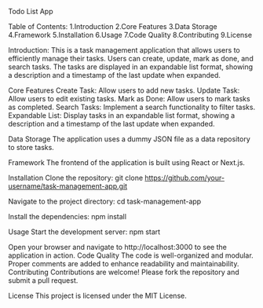 Todo List App

Table of Contents:
1.Introduction
2.Core Features
3.Data Storage
4.Framework
5.Installation
6.Usage
7.Code Quality
8.Contributing
9.License

Introduction:
This is a task management application that allows users to efficiently manage their tasks. Users can create, update, mark as done, and search tasks. The tasks are displayed in an expandable list format, showing a description and a timestamp of the last update when expanded.

Core Features
Create Task: Allow users to add new tasks.
Update Task: Allow users to edit existing tasks.
Mark as Done: Allow users to mark tasks as completed.
Search Tasks: Implement a search functionality to filter tasks.
Expandable List: Display tasks in an expandable list format, showing a description and a timestamp of the last update when expanded.

Data Storage
The application uses a dummy JSON file as a data repository to store tasks.

Framework
The frontend of the application is built using React or Next.js.

Installation
Clone the repository:
git clone https://github.com/your-username/task-management-app.git

Navigate to the project directory:
cd task-management-app

Install the dependencies:
npm install

Usage
Start the development server:
npm start

Open your browser and navigate to http://localhost:3000 to see the application in action.
Code Quality
The code is well-organized and modular.
Proper comments are added to enhance readability and maintainability.
Contributing
Contributions are welcome! Please fork the repository and submit a pull request.

License
This project is licensed under the MIT License.